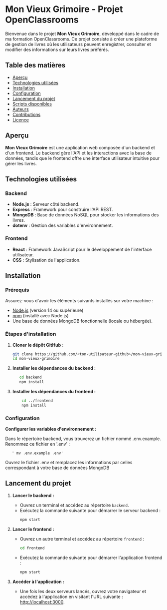 # Mon Vieux Grimoire - Projet OpenClassrooms

Bienvenue dans le projet **Mon Vieux Grimoire**, développé dans le cadre de ma formation OpenClassrooms. Ce projet consiste à créer une plateforme de gestion de livres où les utilisateurs peuvent enregistrer, consulter et modifier des informations sur leurs livres préférés.

## Table des matières

- [Aperçu](#aperçu)
- [Technologies utilisées](#technologies-utilisées)
- [Installation](#installation)
- [Configuration](#configuration)
- [Lancement du projet](#lancement-du-projet)
- [Scripts disponibles](#scripts-disponibles)
- [Auteurs](#auteurs)
- [Contributions](#contributions)
- [Licence](#licence)

## Aperçu

**Mon Vieux Grimoire** est une application web composée d'un backend et d'un frontend. Le backend gère l'API et les interactions avec la base de données, tandis que le frontend offre une interface utilisateur intuitive pour gérer les livres.

## Technologies utilisées

### Backend
- **Node.js** : Serveur côté backend.
- **Express** : Framework pour construire l'API REST.
- **MongoDB** : Base de données NoSQL pour stocker les informations des livres.
- **dotenv** : Gestion des variables d'environnement.

### Frontend
- **React** : Framework JavaScript pour le développement de l'interface utilisateur.
- **CSS** : Stylisation de l'application.

## Installation

### Prérequis

Assurez-vous d'avoir les éléments suivants installés sur votre machine :

- [Node.js](https://nodejs.org/) (version 14 ou supérieure)
- [npm](https://www.npmjs.com/) (installé avec Node.js)
- Une base de données MongoDB fonctionnelle (locale ou hébergée).

### Étapes d'installation

1. **Cloner le dépôt GitHub** :
   ```bash
   git clone https://github.com/<ton-utilisateur-github>/mon-vieux-grimoire.git
   cd mon-vieux-grimoire
2. **Installer les dépendances du backend :**
   ```bash
      cd backend
      npm install

3. **Installer les dépendances du frontend :**
    ```bash
        cd ../frontend
        npm install
### Configuration
**Configurer les variables d'environnement :**

Dans le répertoire backend, vous trouverez un fichier nommé .env.example.
Renommez ce fichier en '.env' :

       ' mv .env.example .env'

Ouvrez le fichier .env et remplacez les informations par celles correspondant à votre base de données MongoDB

## Lancement du projet

1. **Lancer le backend :**
   - Ouvrez un terminal et accédez au répertoire `backend`.
   - Exécutez la commande suivante pour démarrer le serveur backend :
     ```bash
     npm start
     ```

2. **Lancer le frontend :**
   - Ouvrez un autre terminal et accédez au répertoire `frontend` :
     ```bash
     cd frontend
     ```
   - Exécutez la commande suivante pour démarrer l'application frontend :
     ```bash
     npm start
     ```

3. **Accéder à l'application :**
   - Une fois les deux serveurs lancés, ouvrez votre navigateur et accédez à l'application en visitant l'URL suivante :
     [http://localhost:3000](http://localhost:3000).


